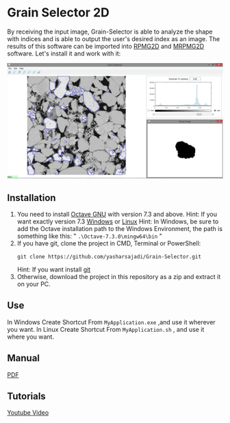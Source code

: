 # Grain Selector 2D
By receiving the input image, Grain-Selector is able to analyze the shape with indices and is able to output the user's desired index as an image. The results of this software can be imported into [RPMG2D](https://github.com/SaidMousaSajadi/RPMG2D) and [MRPMG2D](https://github.com/SaidMousaSajadi/MRPMG2D) software.
Let's install it and work with it:

<p align="center">
  <img src="https://github.com/SaidMousaSajadi/Grain-Selector/blob/master/A%20Sample.png" width="800">
</p>


## Installation
1. You need to install [Octave GNU](https://octave.org/download) with version 7.3 and above.
	Hint: If you want exactly version 7.3 [Windows](https://ftp.gnu.org/gnu/octave/windows/) or [Linux](https://ftp.gnu.org/gnu/octave/)
	Hint: In Windows, be sure to add the Octave installation path to the Windows Environment, the path is something like this:
		" `.\Octave-7.3.0\mingw64\bin` "
2. If you have git, clone the project in CMD, Terminal or PowerShell:
	```
	git clone https://github.com/yasharsajadi/Grain-Selector.git
	```
	Hint: If you want install [git](https://git-scm.com/downloads)
3. Otherwise, download the project in this repository as a zip and extract it on your PC.

## Use
In Windows
Create Shortcut From `MyApplication.exe` ,and use it wherever you want.
In Linux
Create Shortcut From `MyApplication.sh` , and use it where you want.

## Manual
[PDF](https://github.com/SaidMousaSajadi/Grain-Selector/blob/master/GrainSelector/Manual.pdf)

## Tutorials
[Youtube Video](https://www.youtube.com/watch?v=ijVbrcyl3nM)
